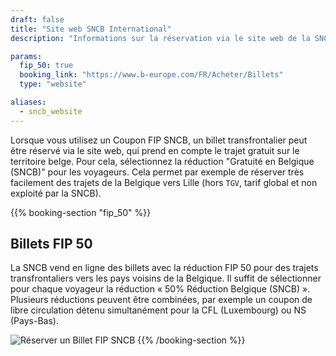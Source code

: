 ```yaml
---
draft: false
title: "Site web SNCB International"
description: "Informations sur la réservation via le site web de la SNCB."

params:
  fip_50: true
  booking_link: "https://www.b-europe.com/FR/Acheter/Billets"
  type: "website"

aliases:
  - sncb_website
---
```


Lorsque vous utilisez un Coupon FIP SNCB, un billet transfrontalier peut être réservé via le site web, qui prend en compte le trajet gratuit sur le territoire belge. Pour cela, sélectionnez la réduction "Gratuité en Belgique (SNCB)" pour les voyageurs. Cela permet par exemple de réserver très facilement des trajets de la Belgique vers Lille (hors `TGV`, tarif global et non exploité par la SNCB).

{{% booking-section "fip_50" %}}

## Billets FIP 50

La SNCB vend en ligne des billets avec la réduction FIP 50 pour des trajets transfrontaliers vers les pays voisins de la Belgique. Il suffit de sélectionner pour chaque voyageur la réduction « 50% Réduction Belgique (SNCB) ». Plusieurs réductions peuvent être combinées, par exemple un coupon de libre circulation détenu simultanément pour la CFL (Luxembourg) ou NS (Pays-Bas).

![Réserver un Billet FIP SNCB](fip_sncb_website.webp)
{{% /booking-section %}}
